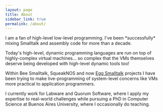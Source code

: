 ```yaml
---
layout: page
title: About
sidebar_link: true
permalink: /about/
---
```


<div class="message" markdown="1">
  I am a fan of high-level low-level programming.
  I've been *successfully* mixing Smalltalk and assembly code for more than a decade.

  Today's high-level, dynamic programming languages are run on top of highly-complex virtual machines... so complex that the VMs themselves deserve being developed with
  high-level dynamic tools too!
  
  Within Bee Smalltalk, SqueakNOS and now [Egg Smalltalk](https://github.com/powerlang/egg) projects I have been trying to make live-programming of system-level concerns like VMs more practical to application programmers.

  I currently work for Labware and Quorum Software, where I apply my expertise to real-world challenges while pursuing a PhD in Computer Science at Buenos Aires University, where I occasionally do teaching.
</div>




